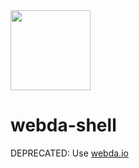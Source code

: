 <img src="https://webda.io/images/webda.svg" width="128px" />

# webda-shell

DEPRECATED: Use [webda.io](github.com/loopingz/webda.io/)

